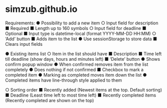 # simzub.github.io

Requirements:
  ● Possibility to add a new item
    ○ Input field for description
      ■ Required
      ■ Length up to 160 symbols
    ○ Input field for deadline
      ■ Optional
      ■ Input type is datetime-local (format YYYY-MM-DD HH:MM)
    ○ ‘Add’ button
      ■ Adds item to the list
        ● Use sessionStorage to store data
      ■ Clears input fields

● Existing items list
  ○ Item in the list should have
    ■ Description
    ■ Time left till deadline (show days, hours and minutes left)
    ■ ‘Delete’ button
      ● Shows confirm popup window
      ● When confirmed removes item from the list completely
      ● Does nothing if not confirmed
    ■ Checkbox to mark a completed item
      ● Marking as completed moves item down the list
      ● Completed items have line-through style applied to them

○ Sorting order
  ■ Recently added (Newest items at the top. Default sorting)
  ■ Deadline (Least time left to most time left)
  ■ Recently completed items (Recently completed are shown on the top)
